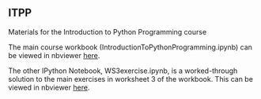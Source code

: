 ## ITPP
Materials for the Introduction to Python Programming course

The main course workbook (IntroductionToPythonProgramming.ipynb) can be viewed in nbviewer [here](http://nbviewer.ipython.org/github/tobyhodges/ITPP/blob/master/IntroductionToPythonProgramming.ipynb).

The other IPython Notebook, WS3exercise.ipynb, is a worked-through solution to the main exercises in worksheet 3 of the workbook. This can be viewed in nbviewer [here](http://nbviewer.ipython.org/github/tobyhodges/ITPP/blob/master/WS3exercise.ipynb).
